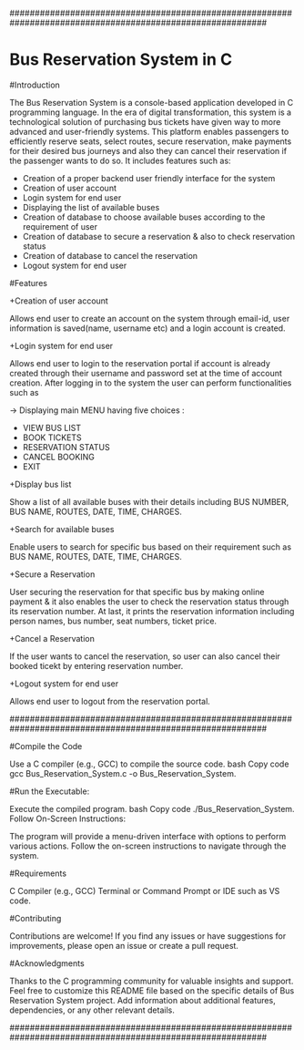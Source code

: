 ###########################################################################################################

# Bus Reservation System in C

#Introduction

The Bus Reservation System is a console-based application developed in C programming language. In the era of digital transformation, this system is a technological solution of purchasing bus tickets have given way to more advanced and user-friendly systems. This platform enables passengers to efficiently reserve seats, select routes, secure reservation, make payments for their desired bus journeys and also they can cancel their reservation if the passenger wants to do so. It includes features such as:

* Creation of a proper backend user friendly interface for the system
* Creation of user account
* Login system for end user
* Displaying the list of available buses
* Creation of database to choose available buses according to the requirement of user
* Creation of database to secure a reservation & also to check reservation status
* Creation of database to cancel the reservation
* Logout system for end user

#Features

+Creation of user account

Allows end user to create an account on the system through email-id, user information is saved(name, username etc) and a login account is created.

+Login system for end user

Allows end user to login to the reservation portal if account is already created through their username and password set at the time of account creation. After logging in to the system the user can perform functionalities such as

-> Displaying main MENU having five choices :

*  VIEW BUS LIST
*  BOOK TICKETS
*  RESERVATION STATUS
*  CANCEL BOOKING
*  EXIT

+Display bus list

Show a list of all available buses with their details including BUS NUMBER, BUS NAME, ROUTES, DATE, TIME, CHARGES.

+Search for available buses

Enable users to search for specific bus based on their requirement such as BUS NAME, ROUTES, DATE, TIME, CHARGES.

+Secure a Reservation

User securing the reservation for that specific bus by making online payment & it also enables the user to check the reservation status through its reservation number. At last, it prints the reservation information including person names, bus number, seat numbers, ticket price.

+Cancel a Reservation

If the user wants to cancel the reservation, so user can also cancel their booked ticekt by entering reservation number.

+Logout system for end user

Allows end user to logout from the reservation portal.

###########################################################################################################

#Compile the Code

Use a C compiler (e.g., GCC) to compile the source code. bash Copy code gcc Bus_Reservation_System.c -o Bus_Reservation_System.

#Run the Executable:

Execute the compiled program. bash Copy code ./Bus_Reservation_System. Follow On-Screen Instructions:

The program will provide a menu-driven interface with options to perform various actions. Follow the on-screen instructions to navigate through the system.

#Requirements

C Compiler (e.g., GCC) Terminal or Command Prompt or IDE such as VS code.

#Contributing

Contributions are welcome! If you find any issues or have suggestions for improvements, please open an issue or create a pull request.

#Acknowledgments

Thanks to the C programming community for valuable insights and support. Feel free to customize this README file based on the specific details of Bus Reservation System project. Add information about additional features, dependencies, or any other relevant details.

###########################################################################################################












